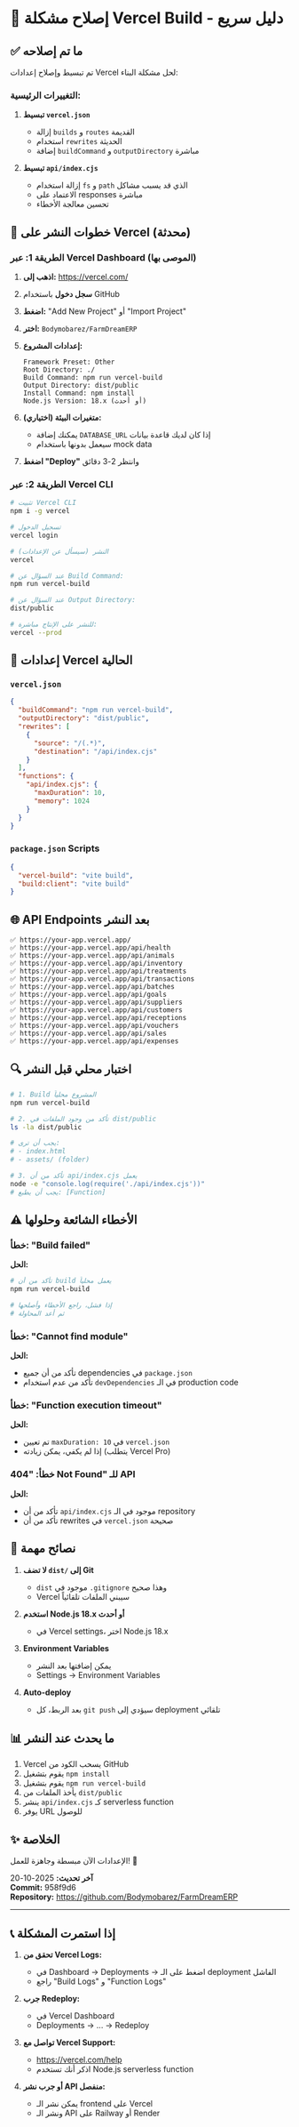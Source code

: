 # 🔧 إصلاح مشكلة Vercel Build - دليل سريع

## ✅ ما تم إصلاحه

تم تبسيط وإصلاح إعدادات Vercel لحل مشكلة البناء:

### التغييرات الرئيسية:

1. **تبسيط `vercel.json`**
   - إزالة `builds` و `routes` القديمة
   - استخدام `rewrites` الحديثة
   - إضافة `buildCommand` و `outputDirectory` مباشرة

2. **تبسيط `api/index.cjs`**
   - إزالة استخدام `fs` و `path` الذي قد يسبب مشاكل
   - الاعتماد على responses مباشرة
   - تحسين معالجة الأخطاء

## 🚀 خطوات النشر على Vercel (محدثة)

### الطريقة 1: عبر Vercel Dashboard (الموصى بها)

1. **اذهب إلى:** https://vercel.com/
2. **سجل دخول** باستخدام GitHub
3. **اضغط:** "Add New Project" أو "Import Project"
4. **اختر:** `Bodymobarez/FarmDreamERP`

5. **إعدادات المشروع:**
   ```
   Framework Preset: Other
   Root Directory: ./
   Build Command: npm run vercel-build
   Output Directory: dist/public
   Install Command: npm install
   Node.js Version: 18.x (أو أحدث)
   ```

6. **متغيرات البيئة (اختياري):**
   - يمكنك إضافة `DATABASE_URL` إذا كان لديك قاعدة بيانات
   - سيعمل بدونها باستخدام mock data

7. **اضغط "Deploy"** وانتظر 2-3 دقائق

### الطريقة 2: عبر Vercel CLI

```bash
# تثبيت Vercel CLI
npm i -g vercel

# تسجيل الدخول
vercel login

# النشر (سيسأل عن الإعدادات)
vercel

# عند السؤال عن Build Command:
npm run vercel-build

# عند السؤال عن Output Directory:
dist/public

# للنشر على الإنتاج مباشرة:
vercel --prod
```

## 📝 إعدادات Vercel الحالية

### `vercel.json`
```json
{
  "buildCommand": "npm run vercel-build",
  "outputDirectory": "dist/public",
  "rewrites": [
    {
      "source": "/(.*)",
      "destination": "/api/index.cjs"
    }
  ],
  "functions": {
    "api/index.cjs": {
      "maxDuration": 10,
      "memory": 1024
    }
  }
}
```

### `package.json` Scripts
```json
{
  "vercel-build": "vite build",
  "build:client": "vite build"
}
```

## 🌐 API Endpoints بعد النشر

```
✅ https://your-app.vercel.app/
✅ https://your-app.vercel.app/api/health
✅ https://your-app.vercel.app/api/animals
✅ https://your-app.vercel.app/api/inventory
✅ https://your-app.vercel.app/api/treatments
✅ https://your-app.vercel.app/api/transactions
✅ https://your-app.vercel.app/api/batches
✅ https://your-app.vercel.app/api/goals
✅ https://your-app.vercel.app/api/suppliers
✅ https://your-app.vercel.app/api/customers
✅ https://your-app.vercel.app/api/receptions
✅ https://your-app.vercel.app/api/vouchers
✅ https://your-app.vercel.app/api/sales
✅ https://your-app.vercel.app/api/expenses
```

## 🔍 اختبار محلي قبل النشر

```bash
# 1. Build المشروع محلياً
npm run vercel-build

# 2. تأكد من وجود الملفات في dist/public
ls -la dist/public

# يجب أن ترى:
# - index.html
# - assets/ (folder)

# 3. تأكد من أن api/index.cjs يعمل
node -e "console.log(require('./api/index.cjs'))"
# يجب أن يطبع: [Function]
```

## ⚠️ الأخطاء الشائعة وحلولها

### خطأ: "Build failed"

**الحل:**
```bash
# تأكد من أن build يعمل محلياً
npm run vercel-build

# إذا فشل، راجع الأخطاء وأصلحها
# ثم أعد المحاولة
```

### خطأ: "Cannot find module"

**الحل:**
- تأكد من أن جميع dependencies في `package.json`
- تأكد من عدم استخدام `devDependencies` في الـ production code

### خطأ: "Function execution timeout"

**الحل:**
- تم تعيين `maxDuration: 10` في `vercel.json`
- إذا لم يكفي، يمكن زيادته (يتطلب Vercel Pro)

### خطأ: "404 Not Found" للـ API

**الحل:**
- تأكد من أن `api/index.cjs` موجود في الـ repository
- تأكد من أن rewrites في `vercel.json` صحيحة

## 🎯 نصائح مهمة

1. **لا تضف `dist/` إلى Git**
   - `dist` موجود في `.gitignore` وهذا صحيح
   - Vercel سيبني الملفات تلقائياً

2. **استخدم Node.js 18.x أو أحدث**
   - في Vercel settings، اختر Node.js 18.x

3. **Environment Variables**
   - يمكن إضافتها بعد النشر
   - Settings → Environment Variables

4. **Auto-deploy**
   - بعد الربط، كل `git push` سيؤدي إلى deployment تلقائي

## 📊 ما يحدث عند النشر

1. Vercel يسحب الكود من GitHub
2. يقوم بتشغيل `npm install`
3. يقوم بتشغيل `npm run vercel-build`
4. يأخذ الملفات من `dist/public`
5. ينشر `api/index.cjs` كـ serverless function
6. يوفر URL للوصول

## ✨ الخلاصة

الإعدادات الآن مبسطة وجاهزة للعمل! 🎉

**آخر تحديث:** 2025-10-20  
**Commit:** 958f9d6  
**Repository:** https://github.com/Bodymobarez/FarmDreamERP

---

## 📞 إذا استمرت المشكلة

1. **تحقق من Vercel Logs:**
   - في Dashboard → Deployments → اضغط على الـ deployment الفاشل
   - راجع "Build Logs" و "Function Logs"

2. **جرب Redeploy:**
   - في Vercel Dashboard
   - Deployments → ... → Redeploy

3. **تواصل مع Vercel Support:**
   - https://vercel.com/help
   - اذكر أنك تستخدم Node.js serverless function

4. **أو جرب نشر API منفصل:**
   - يمكن نشر الـ frontend على Vercel
   - ونشر الـ API على Railway أو Render

